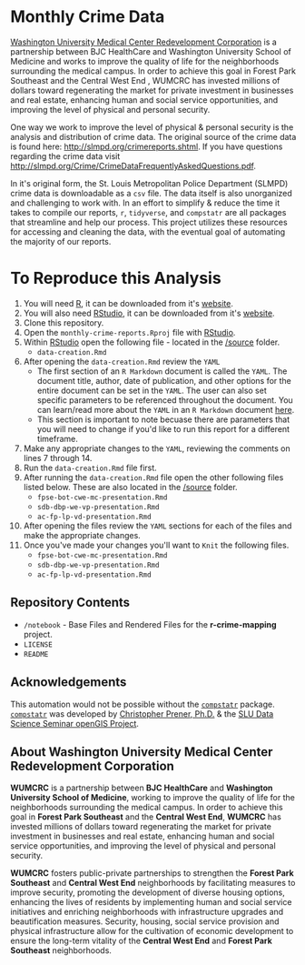 # Monthly Crime Data

[Washington University Medical Center Redevelopment Corporation](http://wumcrc.com) is a partnership between BJC HealthCare and Washington University School of Medicine and works to improve the quality of life for the neighborhoods surrounding the medical campus. In order to achieve this goal in Forest Park Southeast and the Central West End , WUMCRC has invested millions of dollars toward regenerating the market for private investment in businesses and real estate, enhancing human and social service opportunities, and improving the level of physical and personal security.

One way we work to improve the level of physical & personal security is the analysis and distribution of crime data. The original source of the crime data is found here: <http://slmpd.org/crimereports.shtml>. If you have questions regarding the crime data visit <http://slmpd.org/Crime/CrimeDataFrequentlyAskedQuestions.pdf>.

In it's original form, the St. Louis Metropolitan Police Department (SLMPD) crime data is downloadable as a `csv` file. The data itself is also unorganized and challenging to work with. In an effort to simplify & reduce the time it takes to compile our reports, `r`, `tidyverse`, and `compstatr` are all packages that streamline and help our process. This project utilizes these resources for accessing and cleaning the data, with the eventual goal of automating the majority of our reports.

# To Reproduce this Analysis

1. You will need [R](https://www.r-project.org/), it can be downloaded from it's [website](https://cloud.r-project.org/).
2. You will also need [RStudio](https://rstudio.com/), it can be downloaded from it's [website](https://rstudio.com/products/rstudio/download/).
2. Clone this repository.
3. Open the `monthly-crime-reports.Rproj` file with [RStudio](https://rstudio.com/).
4. Within [RStudio](https://rstudio.com/) open the following file - located in the [/source](https://github.com/wumcrc/monthly-crime-reports/tree/master/source) folder.
   * `data-creation.Rmd`
5. After opening the `data-creation.Rmd` review the `YAML`
   * The first section of an `R Markdown` document is called the `YAML`. The document title, author, date of publication, and other options for the entire document can be set in the `YAML`. The user can also set specific parameters to be referenced throughout the document. You can learn/read more about the `YAML` in an `R Markdown` document [here](https://r4ds.had.co.nz/r-markdown.html#yaml-header).
   * This section is important to note becuase there are parameters that you will need to change if you'd like to run this report for a different timeframe. 
6. Make any appropriate changes to the `YAML`, reviewing the comments on lines 7 through 14. 
7. Run the `data-creation.Rmd` file first.
8. After running the `data-creation.Rmd` file open the other following files listed below. These are also located in the [/source](https://github.com/wumcrc/monthly-crime-reports/tree/master/source) folder.
   * `fpse-bot-cwe-mc-presentation.Rmd`
   * `sdb-dbp-we-vp-presentation.Rmd`
   * `ac-fp-lp-vd-presentation.Rmd`
9. After opening the files review the `YAML` sections for each of the files and make the appropriate changes.  
6. Once you've made your changes you'll want to `Knit` the following files. 
   * `fpse-bot-cwe-mc-presentation.Rmd`
   * `sdb-dbp-we-vp-presentation.Rmd`
   * `ac-fp-lp-vd-presentation.Rmd`



## Repository Contents

*   `/notebook` - Base Files and Rendered Files for the __r-crime-mapping__ project.
*   `LICENSE`
*   `README`

## Acknowledgements

This automation would not be possible without the [`compstatr`](https://slu-opengis.github.io/compstatr/index.html) package.
[`compstatr`](https://slu-opengis.github.io/compstatr/index.html) was developed by [Christopher Prener, Ph.D.](https://chris-prener.github.io/) & the [SLU Data Science Seminar openGIS Project](https://github.com/slu-openGIS).

## About Washington University Medical Center Redevelopment Corporation

**WUMCRC** is a partnership between **BJC HealthCare** and **Washington University School of Medicine**, working to improve the quality of life for the neighborhoods surrounding the medical campus. In order to achieve this goal in **Forest Park Southeast** and the **Central West End**, **WUMCRC** has invested millions of dollars toward regenerating the market for private investment in businesses and real estate, enhancing human and social service opportunities, and improving the level of physical and personal security.

**WUMCRC** fosters public-private partnerships to strengthen the **Forest Park Southeast** and **Central West End** neighborhoods by facilitating measures to improve security, promoting the development of diverse housing options, enhancing the lives of residents by implementing human and social service initiatives and enriching neighborhoods with infrastructure upgrades and beautification measures. Security, housing, social service provision and physical infrastructure allow for the cultivation of economic development to ensure the long-term vitality of the **Central West End** and **Forest Park Southeast** neighborhoods.
